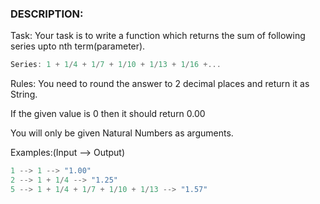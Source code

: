### DESCRIPTION:
Task:
Your task is to write a function which returns the sum of following series upto nth term(parameter).
```js
Series: 1 + 1/4 + 1/7 + 1/10 + 1/13 + 1/16 +...
```
Rules:
You need to round the answer to 2 decimal places and return it as String.

If the given value is 0 then it should return 0.00

You will only be given Natural Numbers as arguments.

Examples:(Input --> Output)
```js
1 --> 1 --> "1.00"
2 --> 1 + 1/4 --> "1.25"
5 --> 1 + 1/4 + 1/7 + 1/10 + 1/13 --> "1.57"
```